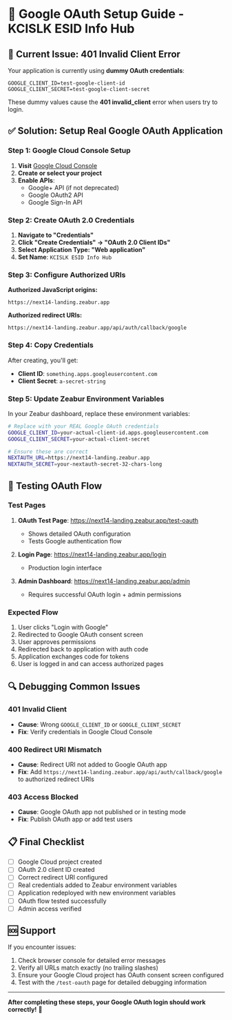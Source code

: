 # 🔐 Google OAuth Setup Guide - KCISLK ESID Info Hub

## 🚨 Current Issue: 401 Invalid Client Error

Your application is currently using **dummy OAuth credentials**:
```
GOOGLE_CLIENT_ID=test-google-client-id
GOOGLE_CLIENT_SECRET=test-google-client-secret
```

These dummy values cause the **401 invalid_client** error when users try to login.

## ✅ Solution: Setup Real Google OAuth Application

### **Step 1: Google Cloud Console Setup**

1. **Visit** [Google Cloud Console](https://console.developers.google.com/)
2. **Create or select your project**
3. **Enable APIs**:
   - Google+ API (if not deprecated)
   - Google OAuth2 API
   - Google Sign-In API

### **Step 2: Create OAuth 2.0 Credentials**

1. **Navigate to "Credentials"**
2. **Click "Create Credentials" → "OAuth 2.0 Client IDs"**
3. **Select Application Type: "Web application"**
4. **Set Name**: `KCISLK ESID Info Hub`

### **Step 3: Configure Authorized URIs**

**Authorized JavaScript origins:**
```
https://next14-landing.zeabur.app
```

**Authorized redirect URIs:**
```
https://next14-landing.zeabur.app/api/auth/callback/google
```

### **Step 4: Copy Credentials**

After creating, you'll get:
- **Client ID**: `something.apps.googleusercontent.com`
- **Client Secret**: `a-secret-string`

### **Step 5: Update Zeabur Environment Variables**

In your Zeabur dashboard, replace these environment variables:

```bash
# Replace with your REAL Google OAuth credentials
GOOGLE_CLIENT_ID=your-actual-client-id.apps.googleusercontent.com
GOOGLE_CLIENT_SECRET=your-actual-client-secret

# Ensure these are correct
NEXTAUTH_URL=https://next14-landing.zeabur.app
NEXTAUTH_SECRET=your-nextauth-secret-32-chars-long
```

## 🧪 Testing OAuth Flow

### **Test Pages**

1. **OAuth Test Page**: https://next14-landing.zeabur.app/test-oauth
   - Shows detailed OAuth configuration
   - Tests Google authentication flow

2. **Login Page**: https://next14-landing.zeabur.app/login
   - Production login interface

3. **Admin Dashboard**: https://next14-landing.zeabur.app/admin
   - Requires successful OAuth login + admin permissions

### **Expected Flow**

1. User clicks "Login with Google"
2. Redirected to Google OAuth consent screen
3. User approves permissions
4. Redirected back to application with auth code
5. Application exchanges code for tokens
6. User is logged in and can access authorized pages

## 🔍 Debugging Common Issues

### **401 Invalid Client**
- **Cause**: Wrong `GOOGLE_CLIENT_ID` or `GOOGLE_CLIENT_SECRET`
- **Fix**: Verify credentials in Google Cloud Console

### **400 Redirect URI Mismatch**
- **Cause**: Redirect URI not added to Google OAuth app
- **Fix**: Add `https://next14-landing.zeabur.app/api/auth/callback/google` to authorized redirect URIs

### **403 Access Blocked**
- **Cause**: Google OAuth app not published or in testing mode
- **Fix**: Publish OAuth app or add test users

## 📋 Final Checklist

- [ ] Google Cloud project created
- [ ] OAuth 2.0 client ID created
- [ ] Correct redirect URI configured
- [ ] Real credentials added to Zeabur environment variables
- [ ] Application redeployed with new environment variables
- [ ] OAuth flow tested successfully
- [ ] Admin access verified

## 🆘 Support

If you encounter issues:
1. Check browser console for detailed error messages
2. Verify all URLs match exactly (no trailing slashes)
3. Ensure your Google Cloud project has OAuth consent screen configured
4. Test with the `/test-oauth` page for detailed debugging information

---

**After completing these steps, your Google OAuth login should work correctly!** 🎉
